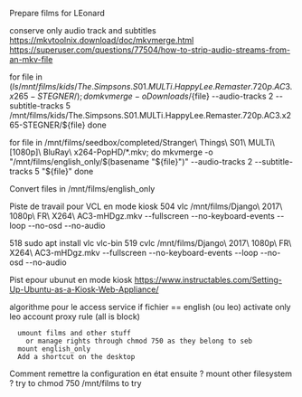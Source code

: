 Prepare films for LEonard

conserve only audio track and subtitles
https://mkvtoolnix.download/doc/mkvmerge.html
https://superuser.com/questions/77504/how-to-strip-audio-streams-from-an-mkv-file   

for file in $(ls /mnt/films/kids/The.Simpsons.S01.MULTi.HappyLee.Remaster.720p.AC3.x265-STEGNER/); do
    mkvmerge -o Downloads/${file} --audio-tracks 2 --subtitle-tracks 5 /mnt/films/kids/The.Simpsons.S01.MULTi.HappyLee.Remaster.720p.AC3.x265-STEGNER/${file} 
done


for file in /mnt/films/seedbox/completed/Stranger\ Things\ S01\ MULTi\ \[1080p\]\ BluRay\ x264-PopHD/*.mkv; do
    mkvmerge -o "/mnt/films/english_only/$(basename "${file}")" --audio-tracks 2 --subtitle-tracks 5 "${file}"
done



Convert files in /mnt/films/english_only

Piste de travail pour VCL en mode kiosk
  504  vlc /mnt/films/Django\ 2017\ 1080p\ FR\ X264\ AC3-mHDgz.mkv --fullscreen --no-keyboard-events --loop --no-osd --no-audio

  518  sudo apt install vlc vlc-bin
  519  cvlc /mnt/films/Django\ 2017\ 1080p\ FR\ X264\ AC3-mHDgz.mkv --fullscreen --no-keyboard-events --loop --no-osd --no-audio

Pist epour ubunut en mode kiosk
https://www.instructables.com/Setting-Up-Ubuntu-as-a-Kiosk-Web-Appliance/

algorithme pour le access service
    if fichier == english (ou leo)
      activate only leo account
      proxy rule (all is block)

      umount films and other stuff
        or manage rights through chmod 750 as they belong to seb
      mount english_only 
      Add a shortcut on the desktop

Comment remettre la configuration en état ensuite ?
  mount other filesystem ?
    try to chmod 750 /mnt/films to try


